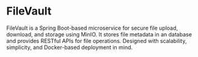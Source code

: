 # FileVault
FileVault is a Spring Boot-based microservice for secure file upload, download, and storage using MinIO. It stores file metadata in an database and provides RESTful APIs for file operations. Designed with scalability, simplicity, and Docker-based deployment in mind.

